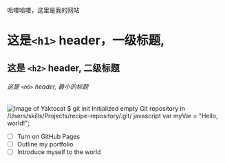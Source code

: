 哈喽哈喽，这里是我的网站

# 这是`<h1>` header，一级标题,

## 这是 `<h2>` header, 二级标题

###### 这是 `<h6>` header, 最小的标题
![Image of Yaktocat](https://octodex.github.com/images/yaktocat.png)
$ git init
Initialized empty Git repository in /Users/skills/Projects/recipe-repository/.git/
 javascript
var myVar = "Hello, world!";
- [ ] Turn on GitHub Pages
- [ ] Outline my portfolio
- [ ] Introduce myself to the world
